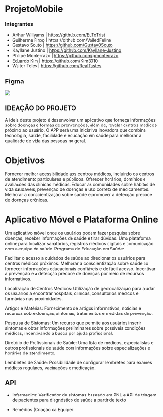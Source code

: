 # ProjetoMobile

### Integrantes 
- Arthur Willyams | https://github.com/EuToTrist
- Guilherme Firpo | https://github.com/VailedFeline
- Gustavo Souto | https://github.com/Gustav0Souto
- Kayllane Justino | https://github.com/Kayllane-Justino
- Philipe Monterrazo | https://github.com/pmonterrazo
- Eduardo Kim | https://github.com/Kim3010
- Walter Teles | https://github.com/RealTastes

## Figma 
<a href="https://www.figma.com/file/h7dHv9xzfv9WcFOjK7fZPo/Projeto?type=design&node-id=0%3A1&mode=design&t=MgPAzRVvttA66Z7j-1" target="_blank"><img src="https://img.shields.io/badge/Figma-F24E1E?style=for-the-badge&logo=figma&logoColor=white" target="_blank"></a> 

## IDEAÇÃO DO PROJETO
A ideia deste projeto é desenvolver um aplicativo que forneça informações sobre doenças e formas de prenvenções, além de, revelar centros médicos próximo ao usuário. O APP será uma iniciativa inovadora que combina tecnologia, saúde, facilidade e educação em saúde para melhorar a qualidade de vida das pessoas no geral.

# Objetivos

Fornecer melhor acessibilidade aos centros médicos, incluindo os centros de atendimento particulares e públicos.
Oferecer horários, domínios e avaliações das clínicas médicas.
Educar as comunidades sobre hábitos de vida saudáveis, prevenção de doenças e uso correto de medicamentos.
Melhorar a conscientização sobre saúde e promover a detecção precoce de doenças crônicas.

# Aplicativo Móvel e Plataforma Online

Um aplicativo móvel onde os usuários podem fazer pesquisa sobre doenças, receber informações de saúde e tirar dúvidas.
Uma plataforma online para localizar sanatórios, registros médicos digitais e comunicação com a equipe de saúde.
Programa de Educação em Saúde:

Facilitar o acesso a cuidados de saúde ao direcionar os usuários para centros médicos próximos.
Melhorar a conscientização sobre saúde ao fornecer informações educacionais confiáveis e de fácil acesso.
Incentivar a prevenção e a detecção precoce de doenças por meio de recursos informativos.

Localização de Centros Médicos: Utilização de geolocalização para ajudar os usuários a encontrar hospitais, clínicas, consultórios médicos e farmácias nas proximidades.

Artigos e Matérias: Fornecimento de artigos informativos, notícias e recursos sobre doenças, sintomas, tratamentos e medidas de prevenção.

Pesquisa de Sintomas: Um recurso que permite aos usuários inserir sintomas e obter informações preliminares sobre possíveis condições médicas, incentivando a busca por ajuda profissional.

Diretório de Profissionais de Saúde: Uma lista de médicos, especialistas e outros profissionais de saúde com informações sobre especializações e horários de atendimento.

Lembretes de Saúde: Possibilidade de configurar lembretes para exames médicos regulares, vacinações e medicação.

## API

- Infermedica: Verificador de sintomas baseado em PNL e API de triagem de pacientes para diagnóstico de saúde a partir de texto

- Remédios (Criação da Equipe)
